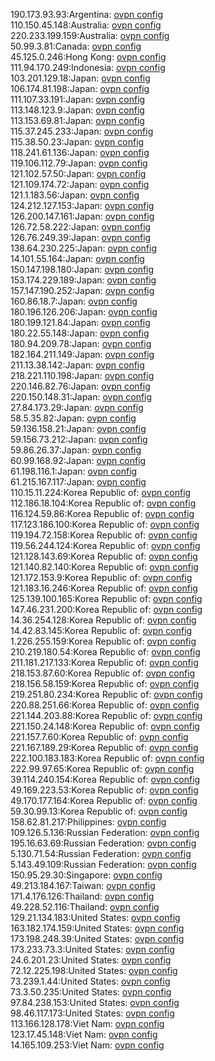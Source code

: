 190.173.93.93:Argentina: [ovpn config](vpn/190_173_93_93.ovpn)  
110.150.45.148:Australia: [ovpn config](vpn/110_150_45_148.ovpn)  
220.233.199.159:Australia: [ovpn config](vpn/220_233_199_159.ovpn)  
50.99.3.81:Canada: [ovpn config](vpn/50_99_3_81.ovpn)  
45.125.0.246:Hong Kong: [ovpn config](vpn/45_125_0_246.ovpn)  
111.94.170.249:Indonesia: [ovpn config](vpn/111_94_170_249.ovpn)  
103.201.129.18:Japan: [ovpn config](vpn/103_201_129_18.ovpn)  
106.174.81.198:Japan: [ovpn config](vpn/106_174_81_198.ovpn)  
111.107.33.191:Japan: [ovpn config](vpn/111_107_33_191.ovpn)  
113.148.123.9:Japan: [ovpn config](vpn/113_148_123_9.ovpn)  
113.153.69.81:Japan: [ovpn config](vpn/113_153_69_81.ovpn)  
115.37.245.233:Japan: [ovpn config](vpn/115_37_245_233.ovpn)  
115.38.50.23:Japan: [ovpn config](vpn/115_38_50_23.ovpn)  
118.241.61.136:Japan: [ovpn config](vpn/118_241_61_136.ovpn)  
119.106.112.79:Japan: [ovpn config](vpn/119_106_112_79.ovpn)  
121.102.57.50:Japan: [ovpn config](vpn/121_102_57_50.ovpn)  
121.109.174.72:Japan: [ovpn config](vpn/121_109_174_72.ovpn)  
121.1.183.56:Japan: [ovpn config](vpn/121_1_183_56.ovpn)  
124.212.127.153:Japan: [ovpn config](vpn/124_212_127_153.ovpn)  
126.200.147.161:Japan: [ovpn config](vpn/126_200_147_161.ovpn)  
126.72.58.222:Japan: [ovpn config](vpn/126_72_58_222.ovpn)  
126.76.249.39:Japan: [ovpn config](vpn/126_76_249_39.ovpn)  
138.64.230.225:Japan: [ovpn config](vpn/138_64_230_225.ovpn)  
14.101.55.164:Japan: [ovpn config](vpn/14_101_55_164.ovpn)  
150.147.198.180:Japan: [ovpn config](vpn/150_147_198_180.ovpn)  
153.174.229.189:Japan: [ovpn config](vpn/153_174_229_189.ovpn)  
157.147.190.252:Japan: [ovpn config](vpn/157_147_190_252.ovpn)  
160.86.18.7:Japan: [ovpn config](vpn/160_86_18_7.ovpn)  
180.196.126.206:Japan: [ovpn config](vpn/180_196_126_206.ovpn)  
180.199.121.84:Japan: [ovpn config](vpn/180_199_121_84.ovpn)  
180.22.55.148:Japan: [ovpn config](vpn/180_22_55_148.ovpn)  
180.94.209.78:Japan: [ovpn config](vpn/180_94_209_78.ovpn)  
182.164.211.149:Japan: [ovpn config](vpn/182_164_211_149.ovpn)  
211.13.38.142:Japan: [ovpn config](vpn/211_13_38_142.ovpn)  
218.221.110.198:Japan: [ovpn config](vpn/218_221_110_198.ovpn)  
220.146.82.76:Japan: [ovpn config](vpn/220_146_82_76.ovpn)  
220.150.148.31:Japan: [ovpn config](vpn/220_150_148_31.ovpn)  
27.84.173.29:Japan: [ovpn config](vpn/27_84_173_29.ovpn)  
58.5.35.82:Japan: [ovpn config](vpn/58_5_35_82.ovpn)  
59.136.158.21:Japan: [ovpn config](vpn/59_136_158_21.ovpn)  
59.156.73.212:Japan: [ovpn config](vpn/59_156_73_212.ovpn)  
59.86.26.37:Japan: [ovpn config](vpn/59_86_26_37.ovpn)  
60.99.168.92:Japan: [ovpn config](vpn/60_99_168_92.ovpn)  
61.198.116.1:Japan: [ovpn config](vpn/61_198_116_1.ovpn)  
61.215.167.117:Japan: [ovpn config](vpn/61_215_167_117.ovpn)  
110.15.11.224:Korea Republic of: [ovpn config](vpn/110_15_11_224.ovpn)  
112.186.18.104:Korea Republic of: [ovpn config](vpn/112_186_18_104.ovpn)  
116.124.59.86:Korea Republic of: [ovpn config](vpn/116_124_59_86.ovpn)  
117.123.186.100:Korea Republic of: [ovpn config](vpn/117_123_186_100.ovpn)  
119.194.72.158:Korea Republic of: [ovpn config](vpn/119_194_72_158.ovpn)  
119.56.244.124:Korea Republic of: [ovpn config](vpn/119_56_244_124.ovpn)  
121.128.143.69:Korea Republic of: [ovpn config](vpn/121_128_143_69.ovpn)  
121.140.82.140:Korea Republic of: [ovpn config](vpn/121_140_82_140.ovpn)  
121.172.153.9:Korea Republic of: [ovpn config](vpn/121_172_153_9.ovpn)  
121.183.16.246:Korea Republic of: [ovpn config](vpn/121_183_16_246.ovpn)  
125.139.100.165:Korea Republic of: [ovpn config](vpn/125_139_100_165.ovpn)  
147.46.231.200:Korea Republic of: [ovpn config](vpn/147_46_231_200.ovpn)  
14.36.254.128:Korea Republic of: [ovpn config](vpn/14_36_254_128.ovpn)  
14.42.83.145:Korea Republic of: [ovpn config](vpn/14_42_83_145.ovpn)  
1.226.255.159:Korea Republic of: [ovpn config](vpn/1_226_255_159.ovpn)  
210.219.180.54:Korea Republic of: [ovpn config](vpn/210_219_180_54.ovpn)  
211.181.217.133:Korea Republic of: [ovpn config](vpn/211_181_217_133.ovpn)  
218.153.87.60:Korea Republic of: [ovpn config](vpn/218_153_87_60.ovpn)  
218.156.58.159:Korea Republic of: [ovpn config](vpn/218_156_58_159.ovpn)  
219.251.80.234:Korea Republic of: [ovpn config](vpn/219_251_80_234.ovpn)  
220.88.251.66:Korea Republic of: [ovpn config](vpn/220_88_251_66.ovpn)  
221.144.203.88:Korea Republic of: [ovpn config](vpn/221_144_203_88.ovpn)  
221.150.24.148:Korea Republic of: [ovpn config](vpn/221_150_24_148.ovpn)  
221.157.7.60:Korea Republic of: [ovpn config](vpn/221_157_7_60.ovpn)  
221.167.189.29:Korea Republic of: [ovpn config](vpn/221_167_189_29.ovpn)  
222.100.183.183:Korea Republic of: [ovpn config](vpn/222_100_183_183.ovpn)  
222.99.97.65:Korea Republic of: [ovpn config](vpn/222_99_97_65.ovpn)  
39.114.240.154:Korea Republic of: [ovpn config](vpn/39_114_240_154.ovpn)  
49.169.223.53:Korea Republic of: [ovpn config](vpn/49_169_223_53.ovpn)  
49.170.177.164:Korea Republic of: [ovpn config](vpn/49_170_177_164.ovpn)  
59.30.99.13:Korea Republic of: [ovpn config](vpn/59_30_99_13.ovpn)  
158.62.81.217:Philippines: [ovpn config](vpn/158_62_81_217.ovpn)  
109.126.5.136:Russian Federation: [ovpn config](vpn/109_126_5_136.ovpn)  
195.16.63.69:Russian Federation: [ovpn config](vpn/195_16_63_69.ovpn)  
5.130.71.54:Russian Federation: [ovpn config](vpn/5_130_71_54.ovpn)  
5.143.49.109:Russian Federation: [ovpn config](vpn/5_143_49_109.ovpn)  
150.95.29.30:Singapore: [ovpn config](vpn/150_95_29_30.ovpn)  
49.213.184.167:Taiwan: [ovpn config](vpn/49_213_184_167.ovpn)  
171.4.176.126:Thailand: [ovpn config](vpn/171_4_176_126.ovpn)  
49.228.52.116:Thailand: [ovpn config](vpn/49_228_52_116.ovpn)  
129.21.134.183:United States: [ovpn config](vpn/129_21_134_183.ovpn)  
163.182.174.159:United States: [ovpn config](vpn/163_182_174_159.ovpn)  
173.198.248.39:United States: [ovpn config](vpn/173_198_248_39.ovpn)  
173.233.73.3:United States: [ovpn config](vpn/173_233_73_3.ovpn)  
24.6.201.23:United States: [ovpn config](vpn/24_6_201_23.ovpn)  
72.12.225.198:United States: [ovpn config](vpn/72_12_225_198.ovpn)  
73.239.1.44:United States: [ovpn config](vpn/73_239_1_44.ovpn)  
73.3.50.235:United States: [ovpn config](vpn/73_3_50_235.ovpn)  
97.84.238.153:United States: [ovpn config](vpn/97_84_238_153.ovpn)  
98.46.117.173:United States: [ovpn config](vpn/98_46_117_173.ovpn)  
113.166.128.178:Viet Nam: [ovpn config](vpn/113_166_128_178.ovpn)  
123.17.45.148:Viet Nam: [ovpn config](vpn/123_17_45_148.ovpn)  
14.165.109.253:Viet Nam: [ovpn config](vpn/14_165_109_253.ovpn)  
